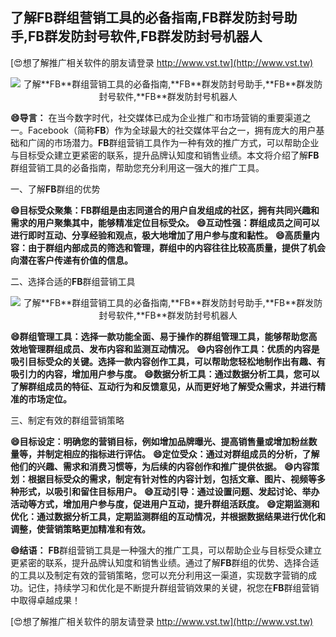## **了解**FB**群组营销工具的必备指南,**FB**群发防封号助手,**FB**群发防封号软件,**FB**群发防封号机器人**

[😍想了解推广相关软件的朋友请登录 http://www.vst.tw](http://www.vst.tw)

 <center><img src="https://vst.tw/MP4/tuiguang/png/4.png" alt="了解**FB**群组营销工具的必备指南,**FB**群发防封号助手,**FB**群发防封号软件,**FB**群发防封号机器人"></center>

**😄导言：**
在当今数字时代，社交媒体已成为企业推广和市场营销的重要渠道之一。Facebook（简称**FB**）作为全球最大的社交媒体平台之一，拥有庞大的用户基础和广阔的市场潜力。**FB**群组营销工具作为一种有效的推广方式，可以帮助企业与目标受众建立更紧密的联系，提升品牌认知度和销售业绩。本文将介绍了解**FB**群组营销工具的必备指南，帮助您充分利用这一强大的推广工具。

一、了解**FB**群组的优势

**😄目标受众聚集：**FB**群组是由志同道合的用户自发组成的社区，拥有共同兴趣和需求的用户聚集其中，能够精准定位目标受众。**
**😄互动性强：群组成员之间可以进行即时互动、分享经验和观点，极大地增加了用户参与度和黏性。**
**😄高质量内容：由于群组内部成员的筛选和管理，群组中的内容往往比较高质量，提供了机会向潜在客户传递有价值的信息。**

二、选择合适的**FB**群组营销工具

 <center><img src="https://vst.tw/MP4/tuiguang/png/5.png" alt="了解**FB**群组营销工具的必备指南,**FB**群发防封号助手,**FB**群发防封号软件,**FB**群发防封号机器人"></center>

**😄群组管理工具：选择一款功能全面、易于操作的群组管理工具，能够帮助您高效地管理群组成员、发布内容和监测互动情况。**
**😄内容创作工具：优质的内容是吸引目标受众的关键。选择一款内容创作工具，可以帮助您轻松地制作出有趣、有吸引力的内容，增加用户参与度。**
**😄数据分析工具：通过数据分析工具，您可以了解群组成员的特征、互动行为和反馈意见，从而更好地了解受众需求，并进行精准的市场定位。**

三、制定有效的群组营销策略

**😄目标设定：明确您的营销目标，例如增加品牌曝光、提高销售量或增加粉丝数量等，并制定相应的指标进行评估。**
**😄定位受众：通过对群组成员的分析，了解他们的兴趣、需求和消费习惯等，为后续的内容创作和推广提供依据。**
**😄内容策划：根据目标受众的需求，制定有针对性的内容计划，包括文章、图片、视频等多种形式，以吸引和留住目标用户。**
**😄互动引导：通过设置问题、发起讨论、举办活动等方式，增加用户参与度，促进用户互动，提升群组活跃度。**
**😄定期监测和优化：通过数据分析工具，定期监测群组的互动情况，并根据数据结果进行优化和调整，使营销策略更加精准和有效。**

**😄结语：**
**FB**群组营销工具是一种强大的推广工具，可以帮助企业与目标受众建立更紧密的联系，提升品牌认知度和销售业绩。通过了解**FB**群组的优势、选择合适的工具以及制定有效的营销策略，您可以充分利用这一渠道，实现数字营销的成功。记住，持续学习和优化是不断提升群组营销效果的关键，祝您在**FB**群组营销中取得卓越成果！

[😍想了解推广相关软件的朋友请登录 http://www.vst.tw](http://www.vst.tw)



